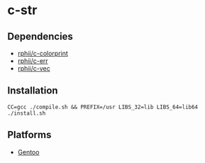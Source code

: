 # c-str

## Dependencies

- [rphii/c-colorprint](https://github.com/rphii/c-colorprint)
- [rphii/c-err](https://github.com/rphii/c-err)
- [rphii/c-vec](https://github.com/rphii/c-vec)

## Installation

```
CC=gcc ./compile.sh && PREFIX=/usr LIBS_32=lib LIBS_64=lib64 ./install.sh
```

## Platforms

- [Gentoo](https://github.com/rphii/gentoo-ebuilds)

